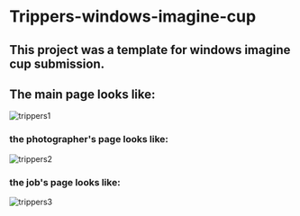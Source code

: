 # Trippers-windows-imagine-cup
## This project was a template for windows imagine cup submission.
## The main page looks like:

![trippers1](https://user-images.githubusercontent.com/44469087/88175337-59d18580-cc43-11ea-9505-8daeb4550540.png)

### the photographer's page looks like: 

![trippers2](https://user-images.githubusercontent.com/44469087/88175473-838aac80-cc43-11ea-8b5e-d25ef7ee2457.png)

### the job's page looks like:

![trippers3](https://user-images.githubusercontent.com/44469087/88175577-aae17980-cc43-11ea-9c37-60432a8d043f.png)

